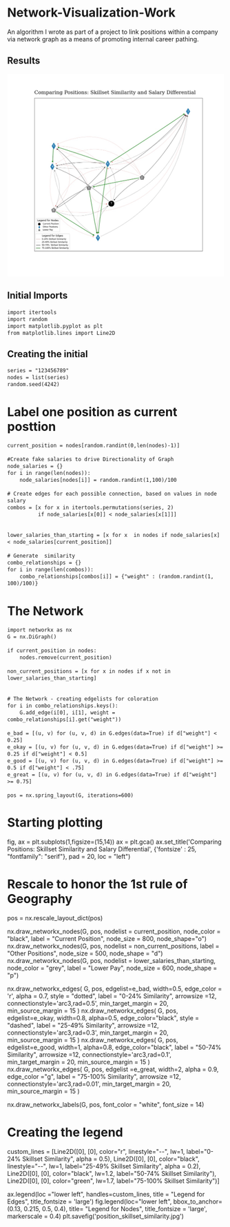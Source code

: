 # Network-Visualization-Work
An algorithm I wrote as part of a project to link positions within a company via network graph as a means of promoting internal career pathing. 


## Results
![Drag Racing](https://github.com/Fehiroh/Network-Visualization-Work/blob/main/position_skillset_similarity.jpg)

## Initial Imports
```
import itertools
import random
import matplotlib.pyplot as plt
from matplotlib.lines import Line2D 
```
## Creating the initial 
```
series = "123456789"
nodes = list(series)
random.seed(4242)
```

# Label one position as current posttion 
```
current_position = nodes[random.randint(0,len(nodes)-1)]

#Create fake salaries to drive Directionality of Graph
node_salaries = {}
for i in range(len(nodes)):
    node_salaries[nodes[i]] = random.randint(1,100)/100

# Create edges for each possible connection, based on values in node salary     
combos = [x for x in itertools.permutations(series, 2) 
          if node_salaries[x[0]] < node_salaries[x[1]]]


lower_salaries_than_starting = [x for x  in nodes if node_salaries[x] < node_salaries[current_position]]

# Generate  similarity 
combo_relationships = {}
for i in range(len(combos)):
    combo_relationships[combos[i]] = {"weight" : (random.randint(1, 100)/100)}
```

    
# The Network
```
import networkx as nx
G = nx.DiGraph()

if current_position in nodes:
    nodes.remove(current_position)
    
non_current_positions = [x for x in nodes if x not in lower_salaries_than_starting]


# The Network - creating edgelists for coloration
for i in combo_relationships.keys():
    G.add_edge(i[0], i[1], weight = combo_relationships[i].get("weight"))

e_bad = [(u, v) for (u, v, d) in G.edges(data=True) if d["weight"] < 0.25]
e_okay = [(u, v) for (u, v, d) in G.edges(data=True) if d["weight"] >= 0.25 if d["weight"] < 0.5]
e_good = [(u, v) for (u, v, d) in G.edges(data=True) if d["weight"] >= 0.5 if d["weight"] < .75]
e_great = [(u, v) for (u, v, d) in G.edges(data=True) if d["weight"] >= 0.75]

pos = nx.spring_layout(G, iterations=600)

```
# Starting plotting
fig, ax = plt.subplots(1,figsize=(15,14))
ax = plt.gca()
ax.set_title('Comparing Positions: Skillset Similarity and Salary Differential',
              {'fontsize' : 25, "fontfamily": "serif"}, pad = 20, loc = "left")


# Rescale to honor the 1st rule of Geography
pos = nx.rescale_layout_dict(pos)


nx.draw_networkx_nodes(G, pos, nodelist = current_position, node_color = "black", label = "Current Position", node_size = 800, node_shape="o")
nx.draw_networkx_nodes(G, pos, nodelist = non_current_positions, label = "Other Positions", node_size = 500, node_shape = "d")
nx.draw_networkx_nodes(G, pos, nodelist = lower_salaries_than_starting, node_color = "grey", label = "Lower Pay", node_size = 600, node_shape = "p")

nx.draw_networkx_edges(
    G, pos, edgelist=e_bad, width=0.5, edge_color = 'r', alpha = 0.7, style = "dotted", 
    label = "0-24% Similarity",  arrowsize =12,  connectionstyle='arc3,rad=0.5', min_target_margin = 20, min_source_margin = 15
)
nx.draw_networkx_edges(
    G, pos, edgelist=e_okay, width=0.8, alpha=0.5, edge_color="black", style = "dashed",
    label = "25-49% Similarity",  arrowsize =12, connectionstyle='arc3,rad=0.3',  min_target_margin = 20,   min_source_margin = 15
)
nx.draw_networkx_edges(
    G, pos, edgelist=e_good, width=1, alpha=0.8, edge_color="black", 
    label = "50-74% Similarity",  arrowsize =12,  connectionstyle='arc3,rad=0.1',  min_target_margin = 20, min_source_margin = 15
)
nx.draw_networkx_edges(
    G, pos, edgelist =e_great, width=2, alpha = 0.9, edge_color ="g", 
    label = "75-100% Similarity", arrowsize =12, connectionstyle='arc3,rad=0.01',   min_target_margin = 20, min_source_margin = 15
)


nx.draw_networkx_labels(G, pos, font_color = "white", font_size = 14)



# Creating the legend 
custom_lines = [Line2D([0], [0], color="r", linestyle="--", lw=1, label="0-24% Skillset Similarity", alpha = 0.5),
                Line2D([0], [0], color="black", linestyle="--", lw=1, label="25-49% Skillset Similarity", alpha = 0.2),
                Line2D([0], [0], color="black", lw=1.2, label="50-74%  Skillset Similarity"), 
                Line2D([0], [0], color="green", lw=1.7, label="75-100% Skillset Similarity")]

ax.legend(loc ="lower left", handles=custom_lines, title = "Legend for Edges", title_fontsize = 'large')
fig.legend(loc="lower left", bbox_to_anchor=(0.13, 0.215, 0.5, 0.4), title= "Legend for Nodes", title_fontsize = 'large', 
          markerscale = 0.4)
plt.savefig('position_skillset_similarity.jpg')
```
